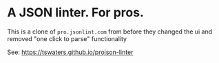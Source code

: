 # A JSON linter. For pros.

This is a clone of `pro.jsonlint.com` from before they changed the ui and removed "one click to parse" functionality

See: https://tswaters.github.io/projson-linter
